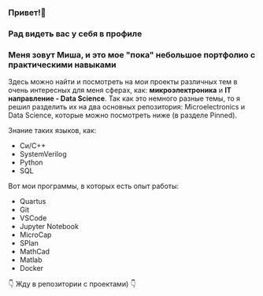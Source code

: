 ### Привет!👋
### Рад видеть вас у себя в профиле
### Меня зовут Миша, и это мое "пока" небольшое портфолио с практическими навыками
Здесь можно найти и посмотреть на мои проекты различных тем в очень интересных для меня сферах, как: **микроэлектроника** и **IT направление - Data Science**.
Так как это немного разные темы, то я решил разделить их на два основных репозитория: Microelectronics и Data Science, которые можно посмотреть ниже (в разделе Pinned).

Знание таких языков, как:
* Си/C++
* SystemVerilog
* Python
* SQL
 
Вот мои программы, в которых есть опыт работы:
* Quartus
* Git
* VSCode
* Jupyter Notebook
* MicroCap
* SPlan
* MathCad
* Matlab
* Docker

👇 Жду в репозитории с проектами) 👇
